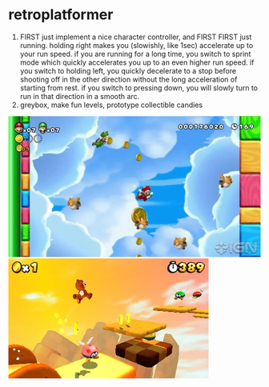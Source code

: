 # retroplatformer

1. FIRST just implement a nice character controller, and FIRST FIRST just running. holding right makes you (slowishly, like 1sec) accelerate up to your run speed. if you are running for a long time, you switch to sprint mode which quickly accelerates you up to an even higher run speed. if you switch to holding left, you quickly decelerate to a stop before shooting off in the other direction without the long acceleration of starting from rest. if you switch to pressing down, you will slowly turn to run in that direction in a smooth arc.
2. greybox, make fun levels, prototype collectible candies

![](hidden_starcoins_do_candies.webp)
![](minimal_but_varied_retro_platforming.webp)
